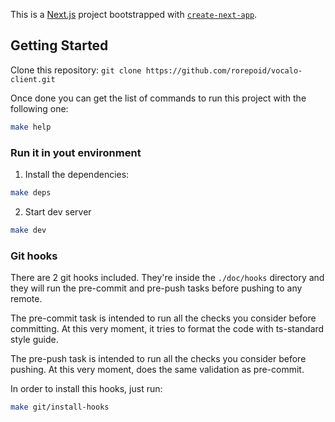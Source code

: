This is a [Next.js](https://nextjs.org/) project bootstrapped with [`create-next-app`](https://github.com/vercel/next.js/tree/canary/packages/create-next-app).

## Getting Started

Clone this repository: `git clone https://github.com/rorepoid/vocalo-client.git`

Once done you can get the list of commands to run this project with the following one:

```bash
make help
```

### Run it in yout environment

1. Install the dependencies:

```bash
make deps
```

2. Start dev server

```bash
make dev
```

### Git hooks

There are 2 git hooks included. They're inside the `./doc/hooks` directory and they will run the pre-commit and pre-push tasks before pushing to any remote.

The pre-commit task is intended to run all the checks you consider before committing. At this very moment, it tries to format the code with ts-standard style guide.

The pre-push task is intended to run all the checks you consider before pushing. At this very moment, does the same validation as pre-commit.

In order to install this hooks, just run:

```bash
make git/install-hooks
```

